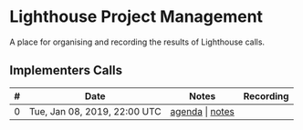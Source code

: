 # Lighthouse Project Management

A place for organising and recording the results of Lighthouse calls.

## Implementers Calls

| \# | Date                         | Notes                                                                                                          | Recording |
|----|------------------------------|----------------------------------------------------------------------------------------------------------------|-----------|
| 0  | Tue, Jan 08, 2019, 22:00 UTC | [agenda](https://github.com/sigp/lighthouse-pm/issues/1) \| [notes](implementers-calls/lighthouse-call-000.md) |           |
